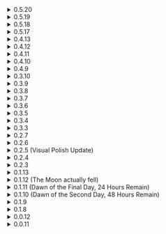 <details>
<summary>0.5.20</summary>

* Lynx Tribe
  * Fixed potential game freeze if summoned tribesmen failed to spawn. 
* Judgement
  * Fixed Engineer turrets dropping equipment.
  * Implemented clientside collision checks for some attacks.
    * _This is somewhat experimental since I haven't had a good chance to test networking with real delay and on proper modpack, but now rotating laser and chasing laser attacks should use clientside hit detection. If you have any network issues after this change - please report them._

</details>
<details>
<summary>0.5.19</summary>

* Added support for more Snowtime stages.
* Lynx Tribe
  * Redid item display sync on Lynx Shrine, so item should now be visible on high latency connections.
  * Fixed Lynx Totem having negative hitboxes on being spawned from Shaman.
* Archer Bugs
  * Fixed JitterBones (Malachite elite body shaking).
  * Added option to disable Archer Bugs.
  * Fixed Archer Bugs doing nothing after spawning.
  * Fixed Archer Bugs spawning on Ground nodes instead of Air nodes.
  * Fixed yaw animation.
  * Optimizations to wing textures.
* Colossus
  * Small animation improvements.
  * Fixed Colossus playing charge particles on spawn and not on actual attack charge.  
* Judgement
  * Max enemy count on waves now scales with player count.
  * Fixed Promethean Teleporter sometimes not spawning despite requirements being fulfilled.
  * Adjustments to fix pathfinding issues and potential cheese spots.
  * Animation improvements.
  * Elites now have additional gameplay effects.
  * Added additional checks to King leaving a trophy. 
  * Fixed chat message playing that King left a trophy despite it not being the case.
</details>
<details>
<summary>0.5.18</summary>

* Fixed some language tokens.
</details>
<details>
<summary>0.5.17</summary>

* Added new Small-tier monster: Archer Bug.
* Lynx Tribe
  * Totem
    * Sex: Yes
    * Storm
      * Poison duration lowered to 4 (was 5).
	  * Poison damage increased to 1.25 (was 0.8).
	  * Grab range increased to 6 (was 3).
	  * Grab strength increased to 6 (was 5).
	  * Storm immunity duration lowered to 4 (was 8).
	  * Storm now lives for 5 seconds after Totem death.
	  * Now zeroes your jump count, so you can no longer escape it with enough Feathers. Can be disabled in the config.
	* Groundpound
      * Cooldown lowered to 5 (was 10).
      * Damage increased to 3.2 (was 3).
    * Summon Tribe
      * Summon count increased to 5 (was 4).
      * Summon cap lowered to 10 (was 12).
      * Summon max range increased to 8 (was 4).
  * Shaman
    * Animation improvements.
    * Push back range increased to 11 (was 6).
  * Hunter
    * Movement speed increased to 10 (was 7).
    * Stab damage lowered to 2.5 (was 3).	
  * _Lynx Tribe as a whole felt a bit weak, this should buff them up a bit without going overboard._
  * Shrine
    * Added additional config values.
	* Shrine now becomes dithered when close to camera.
	* Reverted shrine to dropping only one item. Shrine no longer uses multiplayer scaling for spawned enemies. Multiplayer scaling + per player items can be enabled in the config.
    * Increased visibility of timer.
	* Spawned enemies are now marked with an indicator, similar to one used for bosses.
	* There are now chat messages on initial interaction, success and failure.
  * Lynx Fetish
    * Spawns are now disabled in bazaar. This can be reverted in the config.  
  * You can now set stages that Hunter, Archer and Scout can spawn on.
* Colosus
  * Rock Clap
    * Fixed skill not firing at high attack speeds.
  * Stomp
    * Removed minimum target distance activation requirement.
  * Colossal Fist
    * Restored fade in and out effect that was "broken" since SoTS.
      * _Thank Randy._	
* Mechanical Spider
  * Projectile speed lowered to 80 (was 100).
  * Fixed spiders not dancing on victories.	  
* Fixed Twisted elites displays not working since memop update.
* Fixed NREs when mod enemies die by void death.
* Judgement.
</details>
<details>
<summary>0.4.13</summary>

* Fixed for 1.3.9 update.
* There is probably some additional stuff here, but it would be difficult to trace what is here and what is not so everything will be made into a changelog next content update.

</details>
<details>
<summary>0.4.12</summary>

* Added Spanish translation by Manuerth.
* Config files are now generated via reflection.
  * _This is not something end users should care about, but some config files might be wiped. I am sorry for the inconvenience._
* Mechanical spider
  * Added option for drones to use initial stage price coefficient, disabled by default.
  * Removed attack speed scaling on "charge attack" state.
    * _Basically, if mechanical spider still has a target nearby instead of going through the full cycle of the skill (open hatch, charge attack, fire two times, close hatch) it goes back to "charge attack" state and cycles so until target is either dead or gets far enough for skill to end. This resulted in spiders turning the game into bullethell if you were to encounter SS2 Storm on a stage where they are present. By removing attack speed scaling we make them more manageable during storms specifically, while having zero effect on balance normally._
* Lynx Tribe
  * Friendly tribesmen summoned by Lynx Fetish now ignore team member limit.
  * Lynx Shrine now drops item for each player in game instead of only one.
* Ifrit
  * Fixed Flame Charge's body attack using wrong hitbox.
    * _Attack should be a lot more manageable now and easier to dodge either via movement abilities or circle strafing._

</details>
<details>
<summary>0.4.11</summary>

* Ifrit
  * Patched up some holes in Ifrit's face. Thanks [FORCED_REASSEMBLY](https://thunderstore.io/package/Forced_Reassembly/)!
  * Added landing sound.
  * Infernal Lantern
    * Summoned pillars are now limited to 2. This can be changed in the config.
  * Summon Pillars
    * Added material overlay similar to Ocular HUD.
	* Extended sound range Ifrit's roar on pillar summon to 250m (was 180m).
	  * _These changes are intended to provide better visibility to pillars, a bit too many times I've seen people just die to pillars they didn't know were there._
  * Charge
    * Now pushes targets left or right from Ifrit, depending on their position relative to Ifrit's centre.   
	* Lowered turn speed to 200 (was 300). Now uses a separate config value.
  * Hellzone
    * Now uses current AI target's position if initial bullseye search fails to find a target.
* Lynx Totem
  * Added to Artifact of Origin.
  * Added landing sound.
  * Lynx Fetish
    * Fixed an issue where Lynx tribesmen summoned by the item would always provide buffs to player team instead of team that summoned them.
  * Summon Storms
    * Fixed potential NullReferenceException on storm grabbing the target.
	* Behavior changed: now always summons one storm on AI's current target or if it doesn't have a target, then at player that is closest to it. Old behavior can be enabled in the config.
	* Storms now die when Totem dies.
  * Groundpound
    * Scalled VFX down to match hitbox more closely.  
* Spitter
  * Patched up some holes in Spitter's guts. Thanks [FORCED_REASSEMBLY](https://thunderstore.io/package/Forced_Reassembly/)!
* Colossus
  * Added landing sound.
  * Laser Barrage
    * Colossus now slowly moves forward and actively aims at his current target instead of standing still and sweeping from left to right (or was it right to left?).
	* Duration extended to 10s (was 5s).
</details>
<details>
<summary>0.4.10</summary>

* Lynx Fetish
  * Fixed potential ArgumentOutOfRangeException.

</details>
<details>
<summary>0.4.9</summary>

* Added new Small-tier monster: Lynx Shaman.
* Added new Boss-tier monster: Lynx Totem.
* Fixed an issue where Infernal Lantern wouldn't work after stage transition until player picks up a new item.
* Fixed an issue where Infernal Lantern proc type wouldn't work.
* Implemented DamageSource for all enemies.
  * _This means that all enemies can benefit from items and effects that check if damage was made with specific ability, assuming the enemy has said ability of course._
* Colossal fist
  * Added downwards force, so flying enemies are slammed into the ground on projectile impact.
* Colossus
  * Config to spawn additional enemies on Clap post-loop is now enabled by default.
    * _This and some things with Lynx Tribe are made to incentivise looping while having zero effect on players who prefer one loop gameplay._
* Mechanical Spider
  * Broken spider now has new visual effects and sounds. 

</details>
<details>
<summary>0.3.10</summary>

* Fixed a potential ArgumentOutOfRangeException on dealing damage if Colossal Fist is disabled.

</details>
<details>
<summary>0.3.9</summary>

* Fixed bodies mass being inconsistent (you will no longer throw Spitter around as Loader with just basic attacks).
* Update to new game patch.
	* _New system for DamageSource is not implemented yet. Will be implemented with next batch of enemies, so mod's enemies could take advantage of items that trigger of specific abilities or DoTs._
* Mechanical Spider
	* Fixed Spider trying to attack owner when there are no enemies nearby.
	* Some additional visual polish.

</details>
<details>
<summary>0.3.8</summary>

* Major rewrite of how body and master prefabs are created.
	* _While this is something that users should not care or even know about, I've decided to push the update before next batch of enemies, mainly so all the issues can be ironed out. There shouldn't be any major differences between this and previous versions, but if you notice something has changed, please let me know. ~~Yes, I am essentially pushing out untested mod so you can beta test for free.~~_
* Implemented ItemRelationshipProvider, so now current and all future boss item will be converted into Newly Hatched Zoea.
* Mechanical Spider:
	* Drone AI improvement, mainly now it shoots at enemies as it tries to pathfind back to its owner.

</details>

<details>
<summary>0.3.7</summary>

* Mechanical Spider:
	* Drone Spider now takes lava damage every second instead of the usual 0.2 seconds.
	* Base damage nerfed to 12(+2.4) from 15(+3).
	* Fixed a potential NRE on Spider's death.
	* Dual Shot:
		* Charge duration nerfed to 0.75 seconds from 0.5 seconds.
			* _While I don't entirely agree with this and base damage nerf, the fact that director can just spawn 5 spiders around you and they all relentlessly shoot you can lead to losing a run right on the spot. Something had to be done, I think with this spiders will be less of a nuisance._
</details>
<details>
<summary>0.3.6</summary>

* ProcTypeAPI support.
	* _This just means that Colossal Fist and Infernal Lantern can't proc themselves._
</details>
<details>
<summary>0.3.5</summary>

* Additional assets optimization.
	* _This time it is sounds. Mod now should be about 2 mbs lighter compared to previous version._
* Mechanical Spider:
	* Added elite + Spare Drone Parts displays.
	* Fixed drone not getting UseAmbientLevel item.
		* _For those who don't know - basically it meant drone spiders were not leveling up during stage together with the rest of the survivors. Their stats would adjust in next stage tho, so they weren't stuck on the level you bought then._
	* Added 10 DamageBoost items to drone, which boosts drone's damage by 100% of normal. Value can be configured in the config.
	* Double Shot:
		* Exposed charge duration to config.
		* New projectile visuals. Projectile behaviour is unchanged.
	* Spawn sound is limited to two instances globally.
		* _Since the director has tendency to spawn spiders in groups of at least 3 or more, spawn sounds can get layered on top of each other and result in very grating experience. Instead of replacing or adjusting it, I decided to just limit it, since the sound itself comes straight from RoRR, so I don't want to touch it for legacy reasons._
</details>
<details>
<summary>0.3.4</summary>

* Updated pt-BR translation.
* Mechanical Spider:
	* Added 20 BoostHP items to drone, which boosts drone health by 200% of normal. Value can be configured in the config.
	* Added [RiskyMod](https://thunderstore.io/package/Risky_Lives/RiskyMod/) minion items to drone.
	* Drone now persists through stages. 
	* Lowered chance of drone interactable spawn to 2% (was 20%).
	* Slightly lowered volume of gun charging sound.
	* Added "new" sounds and visuals to drone. Lowered drone sound range.
	* Drone spiders now always spawn drone interactable on death.
	* Improved drone's AI, now it shouldn't shoot at player as its first shot.
</details>
<details>
<summary>0.3.3</summary>

* Added new Small-tier monster: Mechanical Spider.
* Split configuration files. Now each enemy has their own configuration file. This obviously results in config wipe.
* Added [AdvancedPrediction](https://thunderstore.io/package/score/AdvancedPrediction/) support.
* Added [Risky_Artifacts](https://thunderstore.io/package/Moffein/Risky_Artifacts/)' Artifact of Origin support. Ifrit is marked as Tier 2 boss, Colossus is marked as Tier 3 (Colossus is disabled by default).
* Added 3D Spatialization for sound effects and lowered attenuation range to 180m (was 200m).
	* _This should hopefully improve sound effects, making them less of a "100 volume at 90m range, 0 at 100m range"._
* Ifrit:
	* Restored jittery animation on having Malachite elite aspect.
	* Fixed fire particles becoming golden blocks on having Gilded elite aspect.
	* Fixed impact (or landing) animation.
* Colossus:
	* Fixed impact (or landing) animation.

</details>
<details>
<summary>0.2.7</summary>

* Made some asset optimizations.
	* _The mod is now 3mbs lighter and should consume less video memory._
* Fixed nullref spam on void death for Ifrit and Colossus.
</details>
<details>
<summary>0.2.6</summary>

* Exposed stage list to the config. If enemy has multiple variants, each variant gets its own config.
* Ifrit:
	* Added new spawning animation.
	* Made Ifrit about 15% larger. Size increase comes with adjusted hitboxes for his Flame Charge, they are scalled proportionally.
		* _Some people wanted him Colossus big, since he is about the size of Colossus in 1 and Returns. This is not happening, but with this I think we can reach a compromise._
	* Lowered jump power.
		* _No more silly airborne Ifrit for you._
	* Fixed Infernal Lantern's icon appearing huge when scraping.
	* Added dynamic bones to tail.
	* Fixed Hellzone sometimes spawning at 0.0.0 when Ifrit has no target while using the ability.
	* Added Gephyrophobia as possible stage.
</details>
<details>
<summary>0.2.5 (Visual Polish Update)</summary>

* Colossus:
	* Polished visuals.
	* Added SoTS elite displays.
	* Removed Abyssal Depths from possible stages, added Shattered Abodes and Disturbed Impact instead.
	* Laser Barrage:
		* Now has particles to indicate that Colossus is charging the attack and spotlight to indicate where he is firing.
	* Rock Clap:
		* Added option (disabled by default) to spawn monsters post loop on skill use. Non-elite Colossus will spawn one Golem, Fire Colossus will spawn 6 Wisps, Overloading will spawn 6 Jellyfishes, other elites will spawn 2 Golems. Spawned monsters inherit elite equipment but not do not get elite stat boosts.
* Spitter:
	* Polished visuals.
	* Added SoTS elite displays.	
	* Added Helminth Hatchery as possible stage. Replaces Mini Mushroom (can be disabled in the config).
	* Restored Bite effect that was broken post-SoTS.
* Ifrit:
	* Polished visuals.
	* Increased volume of some sounds so they are more distinct.
	* Hellzone:
		* Reworked. Now Ifrit fires fireball under his feet, that will spawn a volcano near targeted player. Behaves similarly to Stone Titan's fist attack.
		* As a result of rework volcano radius is nerfed to 9m (was 12m), number of rock shoots lowered to 3 (was 4).
	* Summon Pillar:
		* Now destroying the pillar makes it explode and deal damage to all monsters without dealing damage to players. It will play a distinct sound effect and play animation of fireball hitting the ground if players manage to do that.
		* Lowered pillar health to 585(+176) (was 720(+216)).
	* Flame Charge:
		* Now has new animation and sound effects on stomping.	
</details>
<details>
<summary>0.2.4</summary>

* Colossus:
	* Director credits increased from 1000 to 1150.
		* _This was actually made last patch but I forgot to add it to changelog. He is a bit too strong to appear early on, but should still be there if you just keep that Shrine of Mountain streak going._
* Ifrit:
	* Added missing Simulacrum stages and Void Cell as possible spawn stage.
	* Fixed NRE with Elder Lemurian flame attack.
* Spitter:
	* Restored Sulfur Pools spawning.
</details>
<details>
<summary>0.2.3</summary>

* Added new Champion-tier (or boss) monster: Ifrit.
* Restored DirectorAPI dependency and added DeployableAPI dependency.
	* _DirectorAPI dependency restores enemy spawns on custom stages. It wasn't working since SoTS._
* Fixed potential issue with boss drops in other mods due to code-created ScriptableObjects not having names.
* Added option to disable each instance of content separately.
	* _This means you can have boss items without bosses and vice versa. But obviously if you have boss item without a boss that means it can only spawn either via printers or Artifact of Command._
* Colossus:
	* Fixed Laser Barrage explosion damage being scaled of Laser Barrage Explosion radius config instead of correct config.
</details>
<details>
<summary>0.1.13</summary>

* Fixed Colossus not spawning outside of family events.
* Fixed Colossus' Laser Barrage not doing full head spin on high attack speed.
* Added soft dependency on RestoreGrandparentRock.
</details>
<details>
<summary>0.1.12 (The Moon actually fell)  </summary>

* SoTS update.
* Removed R2API dependencies.
* I would like to take a moment and tell Randy that he can go fuck himself.
</details>
<details>
<summary>0.1.11 (Dawn of the Final Day, 24 Hours Remain)  </summary>

* Added Colossus to Fogbound Lagoon.
* Some general polish.
</details>
<details>
<summary>0.1.10 (Dawn of the Second Day, 48 Hours Remain)  </summary>

* Colossus:
	* Added config option to destroy model after death (turned off by default).
	* Lowered director cost to 1000 (from 1200). Lowered minimum stage completion to 0 (from 3).
		* _With these changes he should become even more frequent, and with 1000\0 on director it is very possible to encounter Colossus on first stage with Shrines of the Mountain._
	* Laser Barrage's head pitch is lowered to 0.05 (from 0.75). Spread is lowered to 0.15 (from 0.18). Prep time lowered to 4.5 seconds (from 5.5).
		* _Now you can't just hide under his feet, you have to get around him or run far away. Well, not as far as it used to be._
	* Colossal Fist now deals 500% damage (was 400%) with 8% proc chance (was 10%).
		* _This is mostly performance related. DPS is still the same._
	* Castle variant visual polish.
</details>
<details>
<summary>0.1.9 </summary>

* Fixed an issue where loading the game with mod's unsupported language would hang the game at 100%.
* Spitter:
	* A big thanks to [rob](https://thunderstore.io/package/rob_gaming/) for a new set of animations!
	* Spitter now slows down on charging spit to 70% of movement speed and comes to a complete stop on spit release.
	* Charged Spit now has a sound cue on charging the attack.
	* Added 2 second cooldown on Bite.
		* _He was quite relentless in melee range when the intention was that it would be somewhat of a last resort for him. This should calm him down._
* Colossus:
	* Laser Barrage explosion radius increased from 5 to 10.
		* _You could just stand in front of him and not get hit, ever. It was never my intention to make this attack hard to dodge, but it should serve it intended purpose - create a hell zone in front of him that you need to get away from ASAP. Hopefully this will make it closer to that intent._
	* Lowered director cost to 1200.
	* Added Void Fields and Abyssal Depths as possible spawn stage.
		* _I've got a lot of reports that people just don't see him in runs. Lowering director cost and adding him to the only stage 4 he can kinda fit in (he can't go into the cave) should hopefully make him less rare. Void Fields should probably be behind config tho._
	* Fixed head disappearing under certain angles.
	* Added Sky Meadows variant. 
	* Added Castle variant (don't get your hopes up).
	* Fixed eye glow and light not going out on death. 
	* Fixed idle animation blending with death animation.
	* Fixed footstep effects not playing. 
	* Now you should really be careful when Colossus steps and falls to the ground.
	* hehe boner
</details>
<details>
<summary>0.1.8 </summary>

* Added new Champion-tier (or boss) monster: Colossus.
* Spitter:
	* Split projectiles no longer collide with bodies.
		* _It is done to remove "shotgun effect" where in some situations, depending on target's and Spitter's elevation all 4 projectiles will hit the same target, resulting in massive, unintended damage._
* Added pt-BR translation by [Kauzok](https://github.com/Kauzok)
</details>

<details>
<summary>0.0.12 </summary>

* Spitter:
	* Fixed log book display and text.
	* Fixed log book text showing up in chat on Spitter's monster log pickup.
	* Fixed Spitter not being stunnable, frozable, etc.
	* Adjusted sounds' volume and attenuation to roughly match vanilla.
	* Made projectile and DoT zone decal more orange-ish.
	* Slight adjustments to elite colors so hopefully Overloading and Glacial are easier to differentiate.
	* Added monster to Void Cells, Abyssal Depths (Simulacrum) and Bulwark's Ambry.
</details>

<details>
<summary>0.0.11 </summary>

* Initial release
</details>
